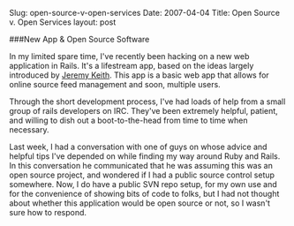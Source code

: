 Slug: open-source-v-open-services
Date: 2007-04-04
Title: Open Source v. Open Services
layout: post

###New App &amp; Open Source Software

In my limited spare time, I&#39;ve recently been hacking on a new web application in Rails. It&#39;s a lifestream app, based on the ideas largely introduced by [Jeremy Keith](http://adactio.com/journal/1202/). This app is a basic web app that allows for online source feed management and soon, multiple users.

Through the short development process, I&#39;ve had loads of help from a small group of rails developers on IRC. They&#39;ve been extremely helpful, patient, and willing to dish out a boot-to-the-head from time to time when necessary.

Last week, I had a conversation with one of guys on whose advice and helpful tips I&#39;ve depended on while finding my way around Ruby and Rails. In this conversation he communicated that he was assuming this was an open source project, and wondered if I had a public source control setup somewhere. Now, I do have a public SVN repo setup, for my own use and for the convenience of showing bits of code to folks, but I had not thought about whether this application would be open source or not, so I wasn&#39;t sure how to respond.
